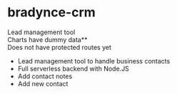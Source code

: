 # bradynce-crm
Lead management tool  
Charts have dummy data**  
Does not have protected routes yet

- Lead management tool to handle business contacts
- Full serverless backend with Node.JS
- Add contact notes
- Add new contact
